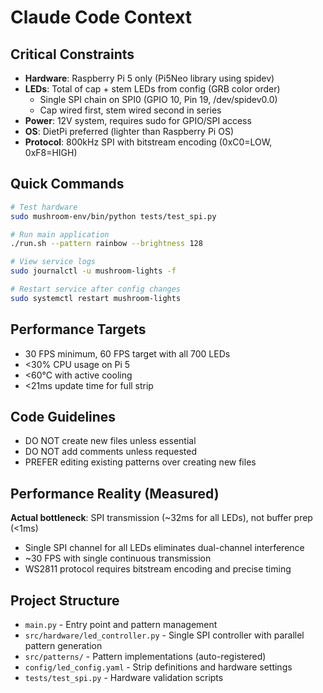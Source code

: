 # Claude Code Context

## Critical Constraints
- **Hardware**: Raspberry Pi 5 only (Pi5Neo library using spidev)
- **LEDs**: Total of cap + stem LEDs from config (GRB color order)
  - Single SPI chain on SPI0 (GPIO 10, Pin 19, /dev/spidev0.0)
  - Cap wired first, stem wired second in series
- **Power**: 12V system, requires sudo for GPIO/SPI access
- **OS**: DietPi preferred (lighter than Raspberry Pi OS)
- **Protocol**: 800kHz SPI with bitstream encoding (0xC0=LOW, 0xF8=HIGH)

## Quick Commands
```bash
# Test hardware
sudo mushroom-env/bin/python tests/test_spi.py

# Run main application
./run.sh --pattern rainbow --brightness 128

# View service logs
sudo journalctl -u mushroom-lights -f

# Restart service after config changes
sudo systemctl restart mushroom-lights
```

## Performance Targets
- 30 FPS minimum, 60 FPS target with all 700 LEDs
- <30% CPU usage on Pi 5
- <60°C with active cooling
- <21ms update time for full strip

## Code Guidelines
- DO NOT create new files unless essential
- DO NOT add comments unless requested
- PREFER editing existing patterns over creating new files

## Performance Reality (Measured)
**Actual bottleneck**: SPI transmission (~32ms for all LEDs), not buffer prep (<1ms)
- Single SPI channel for all LEDs eliminates dual-channel interference
- ~30 FPS with single continuous transmission
- WS2811 protocol requires bitstream encoding and precise timing

## Project Structure
- `main.py` - Entry point and pattern management
- `src/hardware/led_controller.py` - Single SPI controller with parallel pattern generation
- `src/patterns/` - Pattern implementations (auto-registered)
- `config/led_config.yaml` - Strip definitions and hardware settings
- `tests/test_spi.py` - Hardware validation scripts
